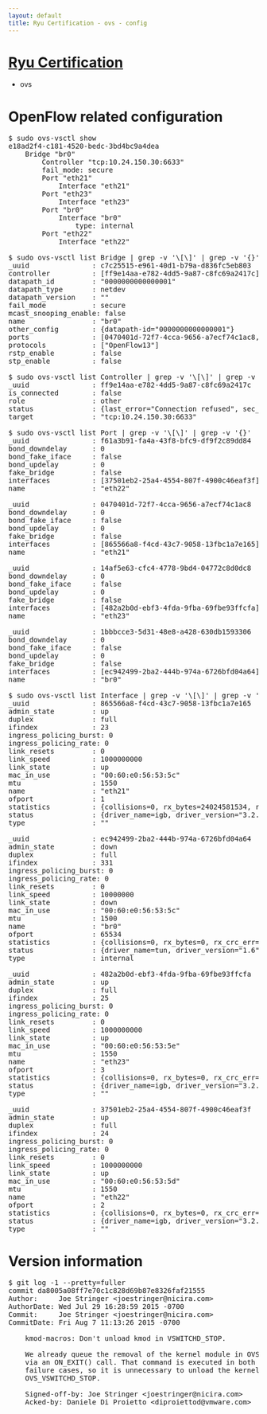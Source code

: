 ```yaml
---
layout: default
title: Ryu Certification - ovs - config
---
```

# [Ryu Certification](http://osrg.github.io/ryu/certification.html)
* ovs 

# OpenFlow related configuration
<pre>
$ sudo ovs-vsctl show
e18ad2f4-c181-4520-bedc-3bd4bc9a4dea
    Bridge "br0"
        Controller "tcp:10.24.150.30:6633"
        fail_mode: secure
        Port "eth21"
            Interface "eth21"
        Port "eth23"
            Interface "eth23"
        Port "br0"
            Interface "br0"
                type: internal
        Port "eth22"
            Interface "eth22"

$ sudo ovs-vsctl list Bridge | grep -v '\[\]' | grep -v '{}'
_uuid               : c7c25515-e961-40d1-b79a-d836fc5eb803
controller          : [ff9e14aa-e782-4dd5-9a87-c8fc69a2417c]
datapath_id         : "0000000000000001"
datapath_type       : netdev
datapath_version    : "<built-in>"
fail_mode           : secure
mcast_snooping_enable: false
name                : "br0"
other_config        : {datapath-id="0000000000000001"}
ports               : [0470401d-72f7-4cca-9656-a7ecf74c1ac8, 14af5e63-cfc4-4778-9bd4-04772c8d0dc8, 1bbbcce3-5d31-48e8-a428-630db1593306, f61a3b91-fa4a-43f8-bfc9-df9f2c89dd84]
protocols           : ["OpenFlow13"]
rstp_enable         : false
stp_enable          : false

$ sudo ovs-vsctl list Controller | grep -v '\[\]' | grep -v '{}'
_uuid               : ff9e14aa-e782-4dd5-9a87-c8fc69a2417c
is_connected        : false
role                : other
status              : {last_error="Connection refused", sec_since_disconnect="2", state=BACKOFF}
target              : "tcp:10.24.150.30:6633"

$ sudo ovs-vsctl list Port | grep -v '\[\]' | grep -v '{}'
_uuid               : f61a3b91-fa4a-43f8-bfc9-df9f2c89dd84
bond_downdelay      : 0
bond_fake_iface     : false
bond_updelay        : 0
fake_bridge         : false
interfaces          : [37501eb2-25a4-4554-807f-4900c46eaf3f]
name                : "eth22"

_uuid               : 0470401d-72f7-4cca-9656-a7ecf74c1ac8
bond_downdelay      : 0
bond_fake_iface     : false
bond_updelay        : 0
fake_bridge         : false
interfaces          : [865566a8-f4cd-43c7-9058-13fbc1a7e165]
name                : "eth21"

_uuid               : 14af5e63-cfc4-4778-9bd4-04772c8d0dc8
bond_downdelay      : 0
bond_fake_iface     : false
bond_updelay        : 0
fake_bridge         : false
interfaces          : [482a2b0d-ebf3-4fda-9fba-69fbe93ffcfa]
name                : "eth23"

_uuid               : 1bbbcce3-5d31-48e8-a428-630db1593306
bond_downdelay      : 0
bond_fake_iface     : false
bond_updelay        : 0
fake_bridge         : false
interfaces          : [ec942499-2ba2-444b-974a-6726bfd04a64]
name                : "br0"

$ sudo ovs-vsctl list Interface | grep -v '\[\]' | grep -v '{}'
_uuid               : 865566a8-f4cd-43c7-9058-13fbc1a7e165
admin_state         : up
duplex              : full
ifindex             : 23
ingress_policing_burst: 0
ingress_policing_rate: 0
link_resets         : 0
link_speed          : 1000000000
link_state          : up
mac_in_use          : "00:60:e0:56:53:5c"
mtu                 : 1550
name                : "eth21"
ofport              : 1
statistics          : {collisions=0, rx_bytes=24024581534, rx_crc_err=0, rx_dropped=0, rx_errors=0, rx_frame_err=0, rx_over_err=0, rx_packets=16026376, tx_bytes=0, tx_dropped=0, tx_errors=0, tx_packets=0}
status              : {driver_name=igb, driver_version="3.2.10-k", firmware_version="2.10-9"}
type                : ""

_uuid               : ec942499-2ba2-444b-974a-6726bfd04a64
admin_state         : down
duplex              : full
ifindex             : 331
ingress_policing_burst: 0
ingress_policing_rate: 0
link_resets         : 0
link_speed          : 10000000
link_state          : down
mac_in_use          : "00:60:e0:56:53:5c"
mtu                 : 1500
name                : "br0"
ofport              : 65534
statistics          : {collisions=0, rx_bytes=0, rx_crc_err=0, rx_dropped=0, rx_errors=0, rx_frame_err=0, rx_over_err=0, rx_packets=0, tx_bytes=0, tx_dropped=0, tx_errors=0, tx_packets=0}
status              : {driver_name=tun, driver_version="1.6", firmware_version="N/A"}
type                : internal

_uuid               : 482a2b0d-ebf3-4fda-9fba-69fbe93ffcfa
admin_state         : up
duplex              : full
ifindex             : 25
ingress_policing_burst: 0
ingress_policing_rate: 0
link_resets         : 0
link_speed          : 1000000000
link_state          : up
mac_in_use          : "00:60:e0:56:53:5e"
mtu                 : 1550
name                : "eth23"
ofport              : 3
statistics          : {collisions=0, rx_bytes=0, rx_crc_err=0, rx_dropped=0, rx_errors=0, rx_frame_err=0, rx_over_err=0, rx_packets=0, tx_bytes=1176922500, tx_dropped=0, tx_errors=0, tx_packets=784615}
status              : {driver_name=igb, driver_version="3.2.10-k", firmware_version="2.10-9"}
type                : ""

_uuid               : 37501eb2-25a4-4554-807f-4900c46eaf3f
admin_state         : up
duplex              : full
ifindex             : 24
ingress_policing_burst: 0
ingress_policing_rate: 0
link_resets         : 0
link_speed          : 1000000000
link_state          : up
mac_in_use          : "00:60:e0:56:53:5d"
mtu                 : 1550
name                : "eth22"
ofport              : 2
statistics          : {collisions=0, rx_bytes=0, rx_crc_err=0, rx_dropped=0, rx_errors=0, rx_frame_err=0, rx_over_err=0, rx_packets=0, tx_bytes=18089315792, tx_dropped=0, tx_errors=0, tx_packets=12064077}
status              : {driver_name=igb, driver_version="3.2.10-k", firmware_version="2.10-9"}
type                : ""
</pre>

# Version information
<pre>
$ git log -1 --pretty=fuller
commit da8005a08ff7e70c1c828d69b87e8326faf21555
Author:     Joe Stringer &lt;joestringer@nicira.com&gt;
AuthorDate: Wed Jul 29 16:28:59 2015 -0700
Commit:     Joe Stringer &lt;joestringer@nicira.com&gt;
CommitDate: Fri Aug 7 11:13:26 2015 -0700

    kmod-macros: Don't unload kmod in VSWITCHD_STOP.
    
    We already queue the removal of the kernel module in OVS_VSWITCHD_START,
    via an ON_EXIT&#40;&#41; call. That command is executed in both the success and
    failure cases, so it is unnecessary to unload the kernel module in
    OVS_VSWITCHD_STOP.
    
    Signed-off-by: Joe Stringer &lt;joestringer@nicira.com&gt;
    Acked-by: Daniele Di Proietto &lt;diproiettod@vmware.com&gt;
</pre>
